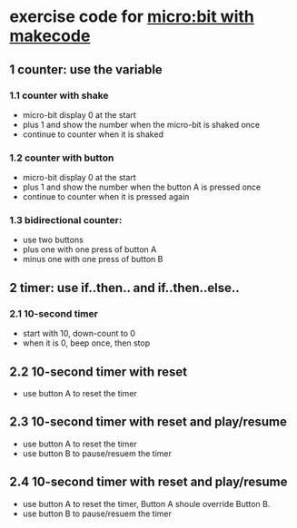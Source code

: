 # exercise code for [micro:bit with makecode](https://makecode.microbit.org/)

## 1 counter: use the variable
### 1.1 counter with shake
* micro-bit display 0 at the start
* plus 1 and show the number when the micro-bit is shaked once
* continue to counter when it is shaked

### 1.2 counter with button
* micro-bit display 0 at the start
* plus 1 and show the number when the button A is pressed once
* continue to counter when it is pressed again

### 1.3 bidirectional counter:
* use two buttons 
* plus one with one press of button A
* minus one with one press of button B

## 2 timer: use if..then.. and if..then..else..
### 2.1 10-second timer
* start with 10, down-count to 0
* when it is 0, beep once, then stop

## 2.2 10-second timer with reset
* use button A to reset the timer

## 2.3 10-second timer with reset and play/resume
* use button A to reset the timer
* use button B to pause/resuem the timer

## 2.4 10-second timer with reset and play/resume
* use button A to reset the timer, Button A shoule override Button B.
* use button B to pause/resuem the timer


